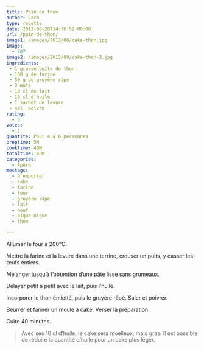 ```yaml
---
title: Pain de thon
author: Caro
type: recette
date: 2013-08-28T14:36:52+00:00
url: /pain-de-thon/
image1: /images/2013/08/cake-thon.jpg
image:
  - 707
image2: /images/2013/08/cake-thon-2.jpg
ingredients:
 - 1 grosse boîte de thon
 - 100 g de farine
 - 50 g de gruyère râpé
 - 3 œufs
 - 10 cl de lait
 - 10 cl d'huile
 - 1 sachet de levure
 - sel, poivre
rating:
  - 3
votes:
  - 1
quantite: Pour 4 à 6 personnes
preptime: 5M
cooktime: 40M
totaltime: 45M
categories:
  - Apéro
mestags:
  - à emporter
  - cake
  - farine
  - four
  - gruyère râpé
  - lait
  - oeuf
  - pique-nique
  - thon

---
```

Allumer le four à 200°C.

Mettre la farine et la levure dans une terrine, creuser un puits, y casser les œufs entiers.

Mélanger jusqu&rsquo;à l&rsquo;obtention d&rsquo;une pâte lisse sans grumeaux.

Délayer petit à petit avec le lait, puis l&rsquo;huile.

Incorporer le thon émietté, puis le gruyère râpé. Saler et poivrer.

Beurrer et fariner un moule à cake. Verser la préparation.

Cuire 40 minutes.

> Avec ses 10 cl d&rsquo;huile, le cake sera moelleux, mais gras. Il est possible de réduire la quantité d&rsquo;huile pour un cake plus léger.
